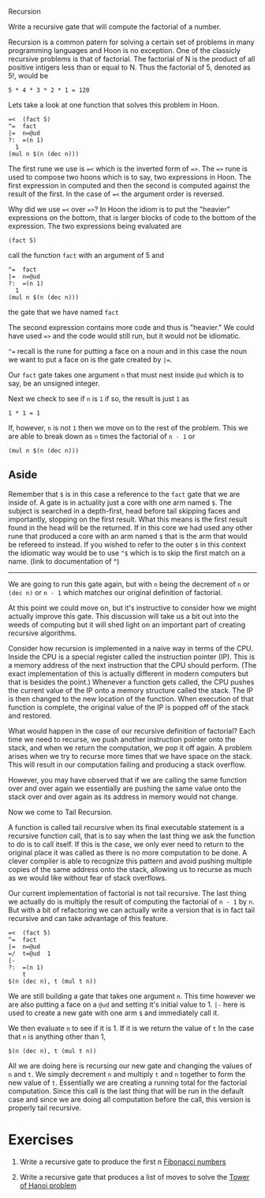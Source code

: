 Recursion


Write a recursive gate that will compute the factorial of a number.

Recursion is a common patern for solving a certain set of problems
in many programming languages and Hoon is no exception. One of the
classicly recursive problems is that of factorial. The factorial of
N is the product of all positive intigers less than or equal to N.
Thus the factorial of 5, denoted as 5!, would be
```
5 * 4 * 3 * 2 * 1 = 120
```
Lets take a look at one function that solves this problem in Hoon.

```
=<  (fact 5)
^=  fact
|=  n=@ud
?:  =(n 1)
  1
(mul n $(n (dec n)))
```

The first rune we use is `=<` which is the inverted form of `=>`.
The `=>` rune is used to compose two hoons which is to say, two
expressions in Hoon. The first expression in computed and then
the second is computed against the result of the first. In the
case of `=<` the argument order is reversed.

Why did we use `=<` over `=>`? In Hoon the idiom is to put the
"heavier" expressions on the bottom, that is larger blocks of
code to the bottom of the expression. The two expressions being
evaluated are

```
(fact 5)
```
call the function `fact` with an argument of 5 and

```
^=  fact
|=  n=@ud
?:  =(n 1)
  1
(mul n $(n (dec n)))
```
the gate that we have named `fact`

The second expression contains more code and thus is "heavier." We
could have used `=>` and the code would still run, but it would
not be idiomatic.

`^=` recall is the rune for putting a face on a noun and in this
case the noun we want to put a face on is the gate created by
`|=`.

Our `fact` gate takes one argument `n` that must nest inside `@ud`
which is to say, be an unsigned integer.

Next we check to see if `n` is `1` if so, the result is just `1` as

`1 * 1 = 1`

If, however, `n` is not `1` then we move on to the rest of the problem.
This we are able to break down as `n` times the factorial of `n - 1` or

```
(mul n $(n (dec n)))
```


Aside
------
Remember that `$` is in this case a reference to the `fact` gate that we
are inside of. A gate is in actuality just a core with one arm named `$`.
The subject is searched in a depth-first, head before tail skipping faces
and importantly, stopping on the first result. What this means is the
first result found in the head will be the returned. If in this core we had
used any other rune that produced a core with an arm named `$` that is the
arm that would be refereed to instead. If you wished to refer to the outer
`$` in this context the idiomatic way would be to use `^$` which is to skip
the first match on a name. (link to documentation of ^)

------

We are going to run this gate again, but with `n` being the decrement of
`n` or `(dec n)` or `n - 1` which matches our original definition of factorial.

At this point we could move on, but it's instructive to consider how we might
actually improve this gate. This discussion will take us a bit out into the 
weeds of computing but it will shed light on an important part of creating 
recursive algorithms. 

Consider how recursion is implemented in a naive way in terms of the CPU. Inside 
the CPU is a special register called the instruction pointer (IP). This is a 
memory address of the next instruction that the CPU should perform. (The exact 
implementation of this is actually different in modern computers but that is 
besides the point.) Whenever a function gets called, the CPU pushes the current 
value of the IP onto a memory structure called the stack. The IP is then 
changed to the new location of the function. When execution of that function 
is complete, the original value of the IP is popped off of the stack and restored.
 
What would happen in the case of our recursive definition of factorial? Each 
time we need to recurse, we push another instruction pointer onto the stack, and 
when we return the computation, we pop it off again. A problem arises when we 
try to recurse more times that we have space on the stack. This will result in 
our computation failing and producing a stack overflow.

However, you may have observed that if we are calling the same function over 
and over again we essentially are pushing the same value onto the stack over 
and over again as its address in memory would not change. 

Now we come to Tail Recursion.

A function is called tail recursive when its final executable statement is a 
recursive function call, that is to say when the last thing we ask the function 
to do is to call itself. If this is the case, we only ever need to return to 
the original place it was called as there is no more computation to be done.
A clever compiler is able to recognize this pattern and avoid pushing multiple
copies of the same address onto the stack, allowing us to recurse as much
as we would like without fear of stack overflows.

Our current implementation of factorial is not tail recursive. The last thing 
we actually do is multiply the result of computing the factorial of `n - 1` 
by `n`. But with a bit of refactoring we can actually write a version that is 
in fact tail recursive and can take advantage of this feature.

```
=<  (fact 5)
^=  fact
|=  n=@ud
=/  t=@ud  1
|-
?:  =(n 1)  
    t  
$(n (dec n), t (mul t n))
```

We are still building a gate that takes one argument `n`. This time however 
we are also putting a face on a `@ud` and setting it's initial value to 1.
`|-` here is used to create a new gate with one arm `$` and immediately call
it.

We then evaluate `n` to see if it is 1. If it is we return the value of `t`
In the case that `n` is anything other than 1, 

```
$(n (dec n), t (mul t n))
```

All we are doing here is recursing our new gate and changing the values of
`n` and `t`. We simply decrement `n` and multiply `t` and `n` together to
form the new value of `t`. Essentially we are creating a running total for
the factorial computation. Since this call is the last thing that will be
run in the default case and since we are doing all computation before the
call, this version is properly tail recursive.

Exercises
==========
1. Write a recursive gate to produce the first n [Fibonacci numbers](https://en.wikipedia.org/wiki/Fibonacci_number)

2. Write a recursive gate that produces a list of moves to solve the [Tower of Hanoi problem](https://en.wikipedia.org/wiki/Tower_of_Hanoi)
